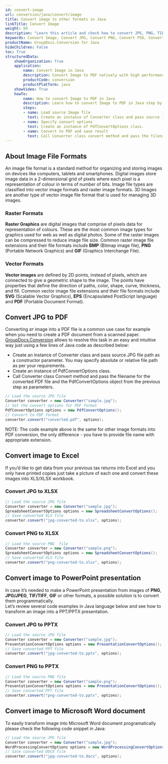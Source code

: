 ```yaml
---
id: convert-image
url: conversion/java/convert/image
title: Convert image to other formats in Java
linkTitle: Convert Image
weight: 50
description: "Learn this article and check how to convert JPG, PNG, TIFF and other images into various file formats with several lines of Java code"
keywords: Convert Image, Convert JPG, Convert PNG, Convert PSD, Convert TIFF
productName: GroupDocs.Conversion for Java
hideChildren: False
toc: True
structuredData:
    showOrganization: True
    application:    
        name: Convert Image in Java    
        description: Convert Image to PDF natively with high performance using Java language and GroupDocs.Conversion for Java APIs
        productCode: conversion
        productPlatform: java 
    showVideo: True
    howTo:
        name: How to convert Image to PDF in Java 
        description: Learn how to convert Image to PDF in Java step by step
        steps:
        - name: Load source Image file 
          text: Create an instance of Converter class and pass source Image file path as a constructor parameter. You may specify absolute or relative file path as per your requirements. 
        - name: Specify convert options 
          text: Create an instance of PdfConvertOptions class.
        - name: Convert to PDF and save result 
          text: Call Converter class convert method and pass the filename for the converted PDF file and the PdfConvertOptions object from the previous step as parameters.
---
```


## About Image File Formats

An image file format is a standard method for organizing and storing images on devices like computers, tablets and smartphones. Digital images store image data in a 2-dimensional grid of pixels where each pixel is a representation of colour in terms of number of bits. Image file types are classified into vector image formats and raster image formats. 3D Images are another type of vector image file format that is used for managing 3D images.

### Raster Formats

**Raster Graphics** are digital images that comprise of pixels data for representation of colours. These are the most common image types for graphics used for web as well as digital photos. Some of the raster images can be compressed to reduce image file size. Common raster image file extensions and their file formats include **BMP** (Bitmap image file), **PNG** (Portable Network Graphics) and **GIF** (Graphics Interchange File).

### Vector Formats

**Vector images** are defined by 2D points, instead of pixels, which are connected to give a geometric shape to the image. The points have properties that define the direction of paths, color, shape, curve, thickness, and fill. Common vector image file extensions and their file formats include **SVG** (Scalable Vector Graphics), **EPS** (Encapsulated PostScript language) and **PDF** (Portable Document Format).

## Convert JPG to PDF

Converting aт image into a PDF file is a common use case for example when you need to create a PDF document from a scanned paper. [GroupDocs.Conversion](https://products.groupdocs.com/conversion/java) allows to resolve this task in an easy and intuitive way just using a few lines of Java code as described below:

- Create an instance of Converter class and pass source JPG file path as a constructor parameter. You may specify absolute or relative file path as per your requirements.
- Create an instance of PdfConvertOptions class.
- Call Converter class Convert method and pass the filename for the converted PDF file and the PdfConvertOptions object from the previous step as parameters.

```java
// Load the source JPG file
Converter converter = new Converter("sample.jpg");
// Set the convert options for PDF format
PdfConvertOptions options = new PdfConvertOptions();
// Convert to PDF format
converter.convert("converted.pdf", options);
```

NOTE: The code example above is the same for other image formats into PDF conversion, the only difference - you have to provide file name with appropriate extension.

## Convert image to Excel

If you’d like to get data from your previous tax returns into Excel and you only have printed copies just take a picture of each one and convert these images into XLS/XLSX workbook.

### Convert JPG to XLSX

```java
// Load the source JPG file
Converter converter = new Converter("sample.jpg");
SpreadsheetConvertOptions options = new SpreadsheetConvertOptions();
// Save converted XLS file
converter.convert("jpg-converted-to.xlsx", options);
```

### Convert PNG to XLSX

```java
// Load the source PNG  file
Converter converter = new Converter("sample.png");
SpreadsheetConvertOptions options = new SpreadsheetConvertOptions();
// Save converted XLS file
converter.convert("png-converted-to.xlsx", options);
```

## Convert image to PowerPoint presentation

In case it’s needed to make a PowerPoint presentation from images of **PNG**, **JPG/JPEG**, **TIF/TIFF**, **GIF** or other formats, a possible solution is to convert them programmatically.  
Let’s review several code examples in Java language below and see how to transform an image into a PPT/PPTX presentation.

### Convert JPG to PPTX

```java
// Load the source JPG file
Converter converter = new Converter("sample.jpg");
PresentationConvertOptions options = new PresentationConvertOptions();
// Save converted PPT file  
converter.convert("jpg-converted-to.pptx", options);
```

### Convert PNG to PPTX

```java
// Load the source PNG file
Converter converter = new Converter("sample.png");
PresentationConvertOptions options = new PresentationConvertOptions();
// Save converted PPT file
converter.convert("png-converted-to.pptx", options);
```

## Convert image to Microsoft Word document

To easily transform image into Microsoft Word document programatically please check the following code snippet in Java:

```java
// Load the source JPG file
Converter converter = new Converter("sample.jpg");
WordProcessingConvertOptions options = new WordProcessingConvertOptions();
// Save converted DOCX file
converter.convert("jpg-converted-to.docx", options);
```

